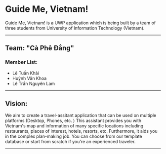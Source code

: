 # Guide Me, Vietnam!
Guide Me, Vietnam! is a UWP application which is being built by a team of three students from University of Information Technology (Vietnam).

---------------------------------
## Team: "Cà Phê Đắng"
### Member List:
- Lê Tuấn Khải
- Huỳnh Văn Khoa
- Lê Trần Nguyên Lam

---------------------------------


## Vision:
We aim to create a travel-assitant application that can be used on multiple platforms (Desktop, Phones, etc. ) 
This assistant provides you with Vietnam's map and information of many specific locations including restaurants,
places of interest, hotels, resorts, etc. Furthermore, it aids you in the complex plan-making job. You can choose from our
template database or start from scratch if you're an experienced traveler.


---------------------------------
